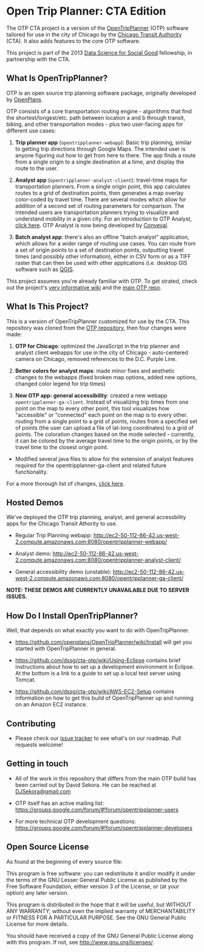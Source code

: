 Open Trip Planner: CTA Edition
============
The OTP CTA project is a version of the [OpenTripPlanner](opentripplanner.com) (OTP) software tailored for use in the city of Chicago by the [Chicago Transit Authority](www.transitchicago.org) (CTA). It also adds features to the core OTP software.

This project is part of the 2013 [Data Science for Social Good](www.dssg.io) fellowship, in partnership with the CTA.

## What Is OpenTripPlanner?

OTP is an open source trip planning software package, originally developed by [OpenPlans](http://openplans.org/). 

OTP consists of a core transportation routing engine - algorithms that find the shortest/longest/etc. path between location a and b through transit, biking, and other transportation modes - plus two user-facing apps for different use cases:

1. **Trip planner app** (`opentripplanner-webapp`): Basic trip planning, similar to getting trip directions through Google Maps. The intended user is anyone figuring out how to get from here to there. The app finds a route from a single origin to a single destination at a time, and display the route to the user.

2. **Analyst app** (`opentripplanner-analyst-client`): travel-time maps for transportation planners. From a single origin point, this app calculates routes to a grid of destination points, then generates a map overlay color-coded by travel time. There are several modes which allow for addition of a second set of routing parameters for comparison. The intended users are transportation planners trying to visualize and understand mobility in a given city. For an introduction to OTP Analyst, [click here](http://opentripplanner.com/2012/07/visualizing-urban-accessibility-with-opentripplanner-analyst/#.Uh5F9GRASoU). OTP Analyst is now being developed by [Conveyal](http://www.conveyal.com/).

3. **Batch analyst app**: there's also an offline "batch analyst" application, which allows for a wider range of routing use cases. You can route from a set of origin points to a set of destination points, outputting travel times (and possibly other information), either in CSV form or as a TIFF raster that can then be used with other applications (i.e. desktop GIS software such as [QGIS](http://www.qgis.org/).

This project assumes you're already familiar with OTP. To get strated, check out the project's [very informative wiki](https://github.com/OpenPlans/OpenTripPlanner/wiki) and the [main OTP repo](https://github.com/OpenPlans/OpenTripPlanner).


## What Is This Project?

This is a version of OpenTripPlanner customized for use by the CTA. This repository was cloned from the [OTP repository](https://github.com/OpenPlans/OpenTripPlanner), then four changes were made:

1. **OTP for Chicago**: optimized the JavaScript in the trip planner and analyst client webapps for use in the city of Chicago - auto-centered camera on Chicago, removed references to the D.C. Purple Line.

2. **Better colors for analyst maps**: made minor fixes and aesthetic changes to the webapps (fixed broken map options, added new options, changed color legend for trip times)
 
3. **New OTP app: general accessibility**: created a new webapp `opentripplanner-ga-client`. Instead of visualizing trip times from one point on the map to every other point, this tool visualizes how "accessible" or "connected" each point on the map is to every other. routing from a single point to a grid of points, routes from a specified set of points (the user can upload a file of lat-long coordinates) to a grid of points. The coloration changes based on the mode selected - currently, it can be colored by the average travel time to the origin points, or by the travel time to the closest origin point.
- Modified several java files to allow for the extension of analyst features required for the opentripplanner-ga-client and related future functionality.


For a more thorough list of changes, [click here](https://github.com/dssg/cta-otp/wiki/Index-of-Modified-Files).

## Hosted Demos
We've deployed the OTP trip planning, analyst, and general accessbility apps for the Chicago Transit Athority to use.

- Regular Trip Planning webapp: http://ec2-50-112-86-42.us-west-2.compute.amazonaws.com:8080/opentripplanner-webapp/

- Analyst demo: http://ec2-50-112-86-42.us-west-2.compute.amazonaws.com:8080/opentripplanner-analyst-client/

- General accessibility demo (unstable): http://ec2-50-112-86-42.us-west-2.compute.amazonaws.com:8080/opentripplanner-ga-client/

**NOTE: THESE DEMOS ARE CURRENTLY UNAVAILABLE DUE TO SERVER ISSUES.**


## How Do I Install OpenTripPlanner?

Well, that depends on what exactly you want to do with OpenTripPlanner. 

- https://github.com/openplans/OpenTripPlanner/wiki/Install will get you started with OpenTripPlanner in general.

- https://github.com/dssg/cta-otp/wiki/Using-Eclipse contains brief instructions about how to set up a development environment in Eclipse. At the bottom is a link to a guide to set up a local test server using Tomcat.

- https://github.com/dssg/cta-otp/wiki/AWS-EC2-Setup contains information on how to get this build of OpenTripPlanner up and running on an Amazon EC2 instance.

## Contributing

- Please check our [issue tracker](https://github.com/dssg/cta-otp/wiki/To-Do-List) to see what's on our roadmap. Pull requests welcome!


## Getting in touch
- All of the work in this repository that differs from the main OTP build has been carried out by David Sekora. He can be reached at DJSekora@gmail.com

- OTP itself has an active mailing list: https://groups.google.com/forum/#!forum/opentripplanner-users

- For more technical OTP development questions: https://groups.google.com/forum/#!forum/opentripplanner-developers

## Open Source License

As found at the beginning of every source file:

   This program is free software: you can redistribute it and/or
   modify it under the terms of the GNU Lesser General Public License
   as published by the Free Software Foundation, either version 3 of
   the License, or (at your option) any later version.
   
   This program is distributed in the hope that it will be useful,
   but WITHOUT ANY WARRANTY; without even the implied warranty of
   MERCHANTABILITY or FITNESS FOR A PARTICULAR PURPOSE.  See the
   GNU General Public License for more details.
   
   You should have received a copy of the GNU General Public License
   along with this program.  If not, see <http://www.gnu.org/licenses/>.
